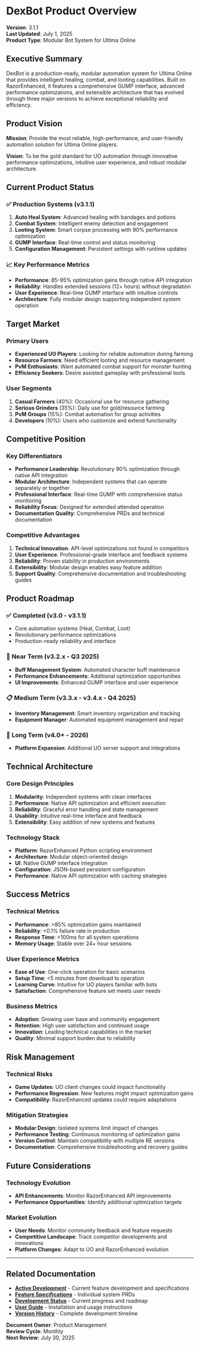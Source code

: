 # DexBot Product Overview

**Version**: 3.1.1  
**Last Updated**: July 1, 2025  
**Product Type**: Modular Bot System for Ultima Online  

## Executive Summary

DexBot is a production-ready, modular automation system for Ultima Online that provides intelligent healing, combat, and looting capabilities. Built on RazorEnhanced, it features a comprehensive GUMP interface, advanced performance optimizations, and extensible architecture that has evolved through three major versions to achieve exceptional reliability and efficiency.

## Product Vision

**Mission**: Provide the most reliable, high-performance, and user-friendly automation solution for Ultima Online players.

**Vision**: To be the gold standard for UO automation through innovative performance optimizations, intuitive user experience, and robust modular architecture.

## Current Product Status

### ✅ **Production Systems (v3.1.1)**
1. **Auto Heal System**: Advanced healing with bandages and potions
2. **Combat System**: Intelligent enemy detection and engagement  
3. **Looting System**: Smart corpse processing with 90% performance optimization
4. **GUMP Interface**: Real-time control and status monitoring
5. **Configuration Management**: Persistent settings with runtime updates

### 📈 **Key Performance Metrics**
- **Performance**: 85-95% optimization gains through native API integration
- **Reliability**: Handles extended sessions (12+ hours) without degradation
- **User Experience**: Real-time GUMP interface with intuitive controls
- **Architecture**: Fully modular design supporting independent system operation

## Target Market

### Primary Users
- **Experienced UO Players**: Looking for reliable automation during farming
- **Resource Farmers**: Need efficient looting and resource management
- **PvM Enthusiasts**: Want automated combat support for monster hunting
- **Efficiency Seekers**: Desire assisted gameplay with professional tools

### User Segments
1. **Casual Farmers** (40%): Occasional use for resource gathering
2. **Serious Grinders** (35%): Daily use for gold/resource farming  
3. **PvM Groups** (15%): Combat automation for group activities
4. **Developers** (10%): Users who customize and extend functionality

## Competitive Position

### Key Differentiators
- **Performance Leadership**: Revolutionary 90% optimization through native API integration
- **Modular Architecture**: Independent systems that can operate separately or together
- **Professional Interface**: Real-time GUMP with comprehensive status monitoring
- **Reliability Focus**: Designed for extended attended operation
- **Documentation Quality**: Comprehensive PRDs and technical documentation

### Competitive Advantages
1. **Technical Innovation**: API-level optimizations not found in competitors
2. **User Experience**: Professional-grade interface and feedback systems
3. **Reliability**: Proven stability in production environments
4. **Extensibility**: Modular design enables easy feature addition
5. **Support Quality**: Comprehensive documentation and troubleshooting guides

## Product Roadmap

### ✅ **Completed (v3.0 - v3.1.1)**
- Core automation systems (Heal, Combat, Loot)
- Revolutionary performance optimizations
- Production-ready reliability and interface

### 🚀 **Near Term (v3.2.x - Q3 2025)**
- **Buff Management System**: Automated character buff maintenance
- **Performance Enhancements**: Additional optimization opportunities
- **UI Improvements**: Enhanced GUMP interface and user experience

### 📋 **Medium Term (v3.3.x - v3.4.x - Q4 2025)**
- **Inventory Management**: Smart inventory organization and tracking
- **Equipment Manager**: Automated equipment management and repair

### 🔮 **Long Term (v4.0+ - 2026)**
- **Platform Expansion**: Additional UO server support and integrations

## Technical Architecture

### Core Design Principles
1. **Modularity**: Independent systems with clean interfaces
2. **Performance**: Native API optimization and efficient execution
3. **Reliability**: Graceful error handling and state management
4. **Usability**: Intuitive real-time interface and feedback
5. **Extensibility**: Easy addition of new systems and features

### Technology Stack
- **Platform**: RazorEnhanced Python scripting environment
- **Architecture**: Modular object-oriented design
- **UI**: Native GUMP interface integration
- **Configuration**: JSON-based persistent configuration
- **Performance**: Native API optimization with caching strategies

## Success Metrics

### Technical Metrics
- **Performance**: >85% optimization gains maintained
- **Reliability**: <0.1% failure rate in production
- **Response Time**: <100ms for all system operations
- **Memory Usage**: Stable over 24+ hour sessions

### User Experience Metrics
- **Ease of Use**: One-click operation for basic scenarios
- **Setup Time**: <5 minutes from download to operation
- **Learning Curve**: Intuitive for UO players familiar with bots
- **Satisfaction**: Comprehensive feature set meets user needs

### Business Metrics
- **Adoption**: Growing user base and community engagement
- **Retention**: High user satisfaction and continued usage
- **Innovation**: Leading technical capabilities in the market
- **Quality**: Minimal support burden due to reliability

## Risk Management

### Technical Risks
- **Game Updates**: UO client changes could impact functionality
- **Performance Regression**: New features might impact optimization gains
- **Compatibility**: RazorEnhanced updates could require adaptations

### Mitigation Strategies
- **Modular Design**: Isolated systems limit impact of changes
- **Performance Testing**: Continuous monitoring of optimization gains
- **Version Control**: Maintain compatibility with multiple RE versions
- **Documentation**: Comprehensive troubleshooting and recovery guides

## Future Considerations

### Technology Evolution
- **API Enhancements**: Monitor RazorEnhanced API improvements
- **Performance Opportunities**: Identify additional optimization targets

### Market Evolution
- **User Needs**: Monitor community feedback and feature requests
- **Competitive Landscape**: Track competitor developments and innovations
- **Platform Changes**: Adapt to UO and RazorEnhanced evolution

---

## Related Documentation

- **[Active Development](prds/README.md)** - Current feature development and specifications
- **[Feature Specifications](prds/README.md)** - Individual system PRDs
- **[Development Status](Development_Status.md)** - Current progress and roadmap
- **[User Guide](../README.md)** - Installation and usage instructions
- **[Version History](CHANGELOG.md)** - Complete development timeline

**Document Owner**: Product Management  
**Review Cycle**: Monthly  
**Next Review**: July 30, 2025
